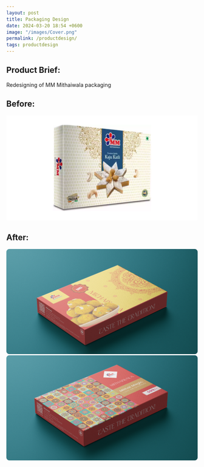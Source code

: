 ```yaml
---
layout: post
title: Packaging Design
date: 2024-03-20 18:54 +0600
image: "/images/Cover.png"
permalink: /productdesign/
tags: productdesign
---
```


## Product Brief:

Redesigning of MM Mithaiwala packaging 

## Before:

![Before](../images/Before.png)

## After:

![After](../images/After1.png)
![Afterimage](../images/After2.png)
